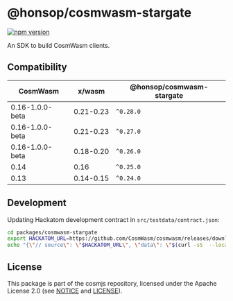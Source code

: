 # @honsop/cosmwasm-stargate

[![npm version](https://img.shields.io/npm/v/@honsop/cosmwasm-stargate.svg)](https://www.npmjs.com/package/@honsop/cosmwasm-stargate)

An SDK to build CosmWasm clients.

## Compatibility

| CosmWasm        | x/wasm    | @honsop/cosmwasm-stargate |
| --------------- | --------- | ------------------------- |
| 0.16-1.0.0-beta | 0.21-0.23 | `^0.28.0`                 |
| 0.16-1.0.0-beta | 0.21-0.23 | `^0.27.0`                 |
| 0.16-1.0.0-beta | 0.18-0.20 | `^0.26.0`                 |
| 0.14            | 0.16      | `^0.25.0`                 |
| 0.13            | 0.14-0.15 | `^0.24.0`                 |

## Development

Updating Hackatom development contract in `src/testdata/contract.json`:

```sh
cd packages/cosmwasm-stargate
export HACKATOM_URL=https://github.com/CosmWasm/cosmwasm/releases/download/v1.0.0-beta/hackatom.wasm
echo "{\"// source\": \"$HACKATOM_URL\", \"data\": \"$(curl -sS  --location $HACKATOM_URL | base64 | tr -d '[:space:]')\" }" | jq > src/testdata/contract.json
```

## License

This package is part of the cosmjs repository, licensed under the Apache License
2.0 (see [NOTICE](https://github.com/cosmos/cosmjs/blob/main/NOTICE) and
[LICENSE](https://github.com/cosmos/cosmjs/blob/main/LICENSE)).
